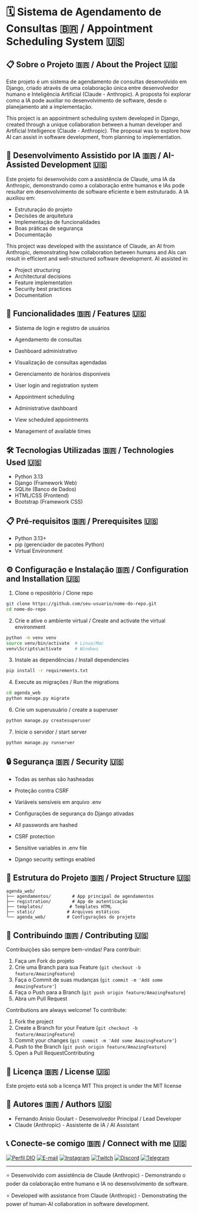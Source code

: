 # 🗓️ Sistema de Agendamento de Consultas 🇧🇷 / Appointment Scheduling System 🇺🇸



## 📋 Sobre o Projeto  🇧🇷 / About the Project  🇺🇸

Este projeto é um sistema de agendamento de consultas desenvolvido em Django, criado através de uma colaboração única entre desenvolvedor humano e Inteligência Artificial (Claude - Anthropic). A proposta foi explorar como a IA pode auxiliar no desenvolvimento de software, desde o planejamento até a implementação.

This project is an appointment scheduling system developed in Django, created through a unique collaboration between a human developer and Artificial Intelligence (Claude - Anthropic). The proposal was to explore how AI can assist in software development, from planning to implementation.


## 🤖 Desenvolvimento Assistido por IA  🇧🇷 / AI-Assisted Development  🇺🇸

Este projeto foi desenvolvido com a assistência de Claude, uma IA da Anthropic, demonstrando como a colaboração entre humanos e IAs pode resultar em desenvolvimento de software eficiente e bem estruturado. A IA auxiliou em:
- Estruturação do projeto
- Decisões de arquitetura
- Implementação de funcionalidades
- Boas práticas de segurança
- Documentação

This project was developed with the assistance of Claude, an AI from Anthropic, demonstrating how collaboration between humans and AIs can result in efficient and well-structured software development. AI assisted in:
- Project structuring
- Architectural decisions
- Feature implementation
- Security best practices
- Documentation


## 🚀 Funcionalidades  🇧🇷 / Features  🇺🇸

- Sistema de login e registro de usuários
- Agendamento de consultas
- Dashboard administrativo
- Visualização de consultas agendadas
- Gerenciamento de horários disponíveis

- User login and registration system
- Appointment scheduling
- Administrative dashboard
- View scheduled appointments
- Management of available times


## 🛠️ Tecnologias Utilizadas  🇧🇷 / Technologies Used  🇺🇸

- Python 3.13
- Django (Framework Web)
- SQLite (Banco de Dados)
- HTML/CSS (Frontend)
- Bootstrap (Framework CSS)


## 📋 Pré-requisitos  🇧🇷 / Prerequisites 🇺🇸

- Python 3.13+
- pip (gerenciador de pacotes Python)
- Virtual Environment


## ⚙️ Configuração e Instalação  🇧🇷 / Configuration and Installation 🇺🇸
 
1. Clone o repositório / Clone repo
```bash
git clone https://github.com/seu-usuario/nome-do-repo.git
cd nome-do-repo
```

2. Crie e ative o ambiente virtual / Create and activate the virtual environment 
```bash
python -m venv venv
source venv/bin/activate  # Linux/Mac
venv\Scripts\activate     # Windows
```

3. Instale as dependências / Install dependencies
```bash
pip install -r requirements.txt
```

4. Execute as migrações / Run the migrations
```bash
cd agenda_web
python manage.py migrate
```

6. Crie um superusuário / create a superuser
```bash
python manage.py createsuperuser
```

7. Inicie o servidor / start server
```bash
python manage.py runserver
```


## 🔒 Segurança  🇧🇷 / Security 🇺🇸

- Todas as senhas são hasheadas
- Proteção contra CSRF
- Variáveis sensíveis em arquivo .env
- Configurações de segurança do Django ativadas

- All passwords are hashed
- CSRF protection
- Sensitive variables in .env file
- Django security settings enabled


## 📝 Estrutura do Projeto  🇧🇷 / Project Structure 🇺🇸

```
agenda_web/
├── agendamentos/        # App principal de agendamentos
├── registration/        # App de autenticação
├── templates/          # Templates HTML
├── static/            # Arquivos estáticos
└── agenda_web/        # Configurações do projeto
```


## 🤝 Contribuindo  🇧🇷 / Contributing 🇺🇸

Contribuições são sempre bem-vindas! Para contribuir:
1. Faça um Fork do projeto
2. Crie uma Branch para sua Feature (`git checkout -b feature/AmazingFeature`)
3. Faça o Commit de suas mudanças (`git commit -m 'Add some AmazingFeature'`)
4. Faça o Push para a Branch (`git push origin feature/AmazingFeature`)
5. Abra um Pull Request

Contributions are always welcome! To contribute:
1. Fork the project
2. Create a Branch for your Feature (`git checkout -b feature/AmazingFeature`)
3. Commit your changes (`git commit -m 'Add some AmazingFeature'`)
4. Push to the Branch (`git push origin feature/AmazingFeature`)
5. Open a Pull RequestContributing


## 📄 Licença  🇧🇷 / License 🇺🇸

Este projeto está sob a licença MIT
This project is under the MIT license


## 👥 Autores  🇧🇷 / Authors 🇺🇸

- Fernando Anisio Goulart - Desenvolvedor Principal / Lead Developer
- Claude (Anthropic) - Assistente de IA / AI Assistant


## 📞 Conecte-se comigo  🇧🇷 / Connect with me 🇺🇸

[![Perfil DIO](https://img.shields.io/badge/-Meu%20Perfil%20na%20DIO-30A3DC?style=for-the-badge)](https://web.dio.me/users/viapythoncolab/)
[![E-mail](https://img.shields.io/badge/-Email-000?style=for-the-badge&logo=microsoft-outlook&logoColor=E94D5F)](mailto:fernandoanisiomail@gmail.com)
[![Instagram](https://img.shields.io/badge/-Instagram-3f729b?style=for-the-badge&logo=instagram&logoColor=white)](https://www.instagram.com/fernandoanisio0/)
[![Twitch](https://img.shields.io/badge/-Twitch-6441A4?style=for-the-badge&logo=twitch&logoColor=white)](https://www.twitch.tv/anisio_0)
[![Discord](https://img.shields.io/badge/-Discord-7289DA?style=for-the-badge&logo=discord&logoColor=white)](https://discord.gg/vCk4Fne7)
[![Telegram](https://img.shields.io/badge/-Telegram-26A5E4?style=for-the-badge&logo=telegram&logoColor=white)](https://t.me/Fernandoanisio1/)

---
⭐️ Desenvolvido com assistência de Claude (Anthropic) - Demonstrando o poder da colaboração entre humano e IA no desenvolvimento de software.

⭐️ Developed with assistance from Claude (Anthropic) - Demonstrating the power of human-AI collaboration in software development.